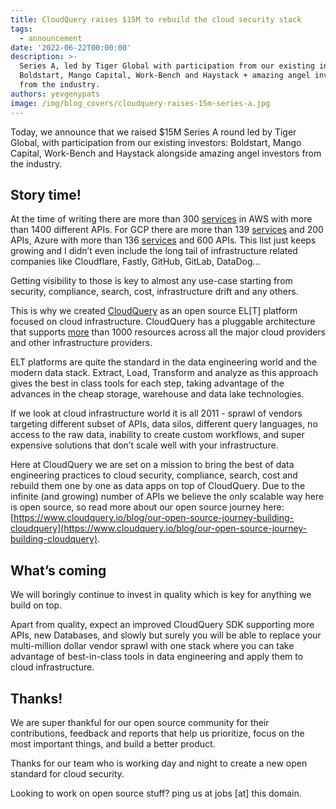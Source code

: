```yaml
---
title: CloudQuery raises $15M to rebuild the cloud security stack
tags:
  - announcement
date: '2022-06-22T00:00:00'
description: >-
  Series A, led by Tiger Global with participation from our existing investors:
  Boldstart, Mango Capital, Work-Bench and Haystack + amazing angel investors
  from the industry.
authors: yevgenypats
image: /img/blog_covers/cloudquery-raises-15m-series-a.jpg
---
```


Today, we announce that we raised $15M Series A round led by Tiger Global, with participation from our existing investors: Boldstart, Mango Capital, Work-Bench and Haystack alongside amazing angel investors from the industry.

## Story time!

At the time of writing there are more than 300 [services](https://github.com/aws/aws-sdk-go-v2/tree/main/service) in AWS with more than 1400 different APIs. For GCP there are more than 139 [services](https://github.com/googleapis/google-cloud-go) and 200 APIs, Azure with more than 136 [services](https://github.com/Azure/azure-sdk-for-go/tree/main/services) and 600 APIs. This list just keeps growing and I didn’t even include the long tail of infrastructure related companies like Cloudflare, Fastly, GitHub, GitLab, DataDog…

Getting visibility to those is key to almost any use-case starting from security, compliance, search, cost, infrastructure drift and any others.

This is why we created [CloudQuery](https://github.com/cloudquery/cloudquery) as an open source EL[T] platform focused on cloud infrastructure. CloudQuery has a pluggable architecture that supports [more](https://hub.cloudquery.io/) than 1000 resources across all the major cloud providers and other infrastructure providers.

ELT platforms are quite the standard in the data engineering world and the modern data stack. Extract, Load, Transform and analyze as this approach gives the best in class tools for each step, taking advantage of the advances in the cheap storage, warehouse and data lake technologies.

If we look at cloud infrastructure world it is all 2011 - sprawl of vendors targeting different subset of APIs, data silos, different query languages, no access to the raw data, inability to create custom workflows, and super expensive solutions that don’t scale well with your infrastructure.

Here at CloudQuery we are set on a mission to bring the best of data engineering practices to cloud security, compliance, search, cost and rebuild them one by one as data apps on top of CloudQuery. Due to the infinite (and growing) number of APIs we believe the only scalable way here is open source, so read more about our open source journey here: [https://www.cloudquery.io/blog/our-open-source-journey-building-cloudquery](https://www.cloudquery.io/blog/our-open-source-journey-building-cloudquery).

## What’s coming

We will boringly continue to invest in quality which is key for anything we build on top.

Apart from quality, expect an improved CloudQuery SDK supporting more APIs, new Databases, and slowly but surely you will be able to replace your multi-million dollar vendor sprawl with one stack where you can take advantage of best-in-class tools in data engineering and apply them to cloud infrastructure.

## Thanks!

We are super thankful for our open source community for their contributions, feedback and reports that help us prioritize, focus on the most important things, and build a better product.

Thanks for our team who is working day and night to create a new open standard for cloud security.

Looking to work on open source stuff? ping us at jobs [at] this domain.
